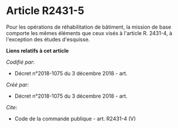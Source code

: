 # Article R2431-5

Pour les opérations de réhabilitation de bâtiment, la mission de base comporte les mêmes éléments que ceux visés à l'article
R. 2431-4, à l'exception des études d'esquisse.

**Liens relatifs à cet article**

_Codifié par_:

  - Décret n°2018-1075 du 3 décembre 2018 - art.

_Créé par_:

  - Décret n°2018-1075 du 3 décembre 2018 - art.

_Cite_:

  - Code de la commande publique - art. R2431-4 (V)
